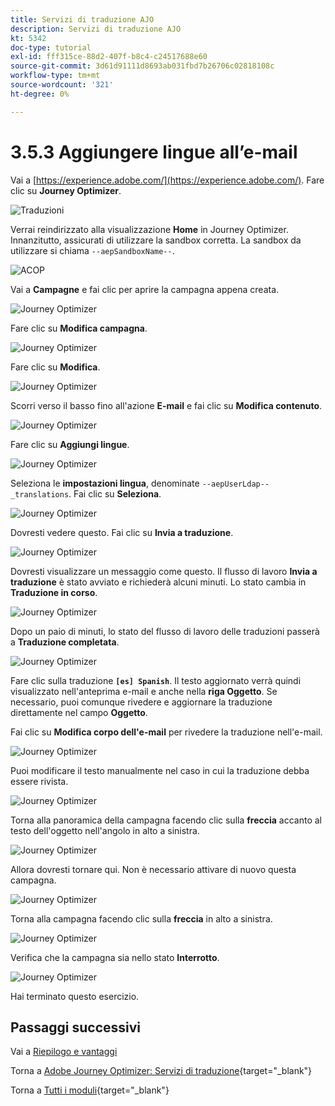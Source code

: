 ```yaml
---
title: Servizi di traduzione AJO
description: Servizi di traduzione AJO
kt: 5342
doc-type: tutorial
exl-id: fff315ce-88d2-407f-b8c4-c24517688e60
source-git-commit: 3d61d91111d8693ab031fbd7b26706c02818108c
workflow-type: tm+mt
source-wordcount: '321'
ht-degree: 0%

---
```


# 3.5.3 Aggiungere lingue all’e-mail

Vai a [https://experience.adobe.com/](https://experience.adobe.com/). Fare clic su **Journey Optimizer**.

![Traduzioni](./images/ajolp1.png)

Verrai reindirizzato alla visualizzazione **Home** in Journey Optimizer. Innanzitutto, assicurati di utilizzare la sandbox corretta. La sandbox da utilizzare si chiama `--aepSandboxName--`.

![ACOP](./images/ajolp2.png)

Vai a **Campagne** e fai clic per aprire la campagna appena creata.

![Journey Optimizer](./images/camploc1.png)

Fare clic su **Modifica campagna**.

![Journey Optimizer](./images/camploc2.png)

Fare clic su **Modifica**.

![Journey Optimizer](./images/camploc3.png)

Scorri verso il basso fino all&#39;azione **E-mail** e fai clic su **Modifica contenuto**.

![Journey Optimizer](./images/camploc4.png)

Fare clic su **Aggiungi lingue**.

![Journey Optimizer](./images/camploc5.png)

Seleziona le **impostazioni lingua**, denominate `--aepUserLdap--_translations`. Fai clic su **Seleziona**.

![Journey Optimizer](./images/camplocs1.png)

Dovresti vedere questo. Fai clic su **Invia a traduzione**.

![Journey Optimizer](./images/camplocs2.png)

Dovresti visualizzare un messaggio come questo. Il flusso di lavoro **Invia a traduzione** è stato avviato e richiederà alcuni minuti.
Lo stato cambia in **Traduzione in corso**.

![Journey Optimizer](./images/camplocs3.png)

Dopo un paio di minuti, lo stato del flusso di lavoro delle traduzioni passerà a **Traduzione completata**.

![Journey Optimizer](./images/camplocs4.png)

Fare clic sulla traduzione **`[es] Spanish`**. Il testo aggiornato verrà quindi visualizzato nell&#39;anteprima e-mail e anche nella **riga Oggetto**.
Se necessario, puoi comunque rivedere e aggiornare la traduzione direttamente nel campo **Oggetto**.

Fai clic su **Modifica corpo dell&#39;e-mail** per rivedere la traduzione nell&#39;e-mail.

![Journey Optimizer](./images/camplocs5.png)

Puoi modificare il testo manualmente nel caso in cui la traduzione debba essere rivista.

![Journey Optimizer](./images/camplocs6.png)

Torna alla panoramica della campagna facendo clic sulla **freccia** accanto al testo dell&#39;oggetto nell&#39;angolo in alto a sinistra.

![Journey Optimizer](./images/camplocs7.png)

Allora dovresti tornare qui. Non è necessario attivare di nuovo questa campagna.

![Journey Optimizer](./images/camplocs8.png)

Torna alla campagna facendo clic sulla **freccia** in alto a sinistra.

![Journey Optimizer](./images/camplocs9.png)

Verifica che la campagna sia nello stato **Interrotto**.

![Journey Optimizer](./images/camplocs10.png)

Hai terminato questo esercizio.

## Passaggi successivi

Vai a [Riepilogo e vantaggi](./summary.md)

Torna a [Adobe Journey Optimizer: Servizi di traduzione](./ajotranslationsvcs.md){target="_blank"}

Torna a [Tutti i moduli](./../../../../overview.md){target="_blank"}
